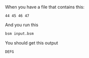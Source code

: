 When you have a file that contains this:

```text file:input.bsm
44 45 46 47
```

And you run this

```bash command
bsm input.bsm
```

You should get this output

```text expected stdout
DEFG
```
